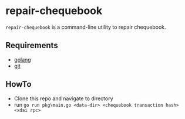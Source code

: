 # repair-chequebook

`repair-chequebook` is a command-line utility to repair chequebook. 


## Requirements
- [golang](https://golang.org/doc/install)
- [git](https://git-scm.com/book/en/v2/Getting-Started-Installing-Git)

## HowTo
- Clone this repo and navigate to directory
- run `go run pkg\main.go <data-dir> <chequebook transaction hash> <xdai rpc>`

